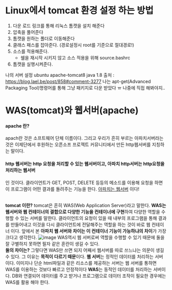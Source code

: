 # Linux에서 tomcat 환경 설정 하는 방법
1. 다운 로드 링크를 통해 리눅스 톰캣을 설치 해준다
2. 압축을 풀어준다
3. 톰캣을 원하는 폴더로 이동해준다
4. 클래스 패스를 잡아준다.
(경로설정시 root를 기준으로 절대경로!)
5. 소스를 적용해준다.
    + 쉘을 재시작 시키지 않고 소스 적용을 위해
    source.bashrc
6. 톰캣을 실행시켜준다.

나의 서버 설정
ubuntu apache-tomcat8 java 1.8
출처 : https://blog.lael.be/post/858#comment-3277
나는 apt-get(Advanced Packaging Tool)명령어를 통해 그냥 패키지로 다운 받았다 ㅠ 나중에 직접 해봐야지..

# WAS(tomcat)와 웹서버(apache)
<h4>apache 란?</h4> 
 apach란 것은 소프트웨어 단체 이름이다. 그리고 우리가 흔히 부르는 아파치서버라는 것은 이제단에서 후원하는 오픈소프 프로젝트 커뮤니티에서 만든 http웹서버를 지칭하는 말이다.
 <h4>http 웹서버는 http 요청을 처리할 수 있는 웹서버이고, 아파치 http서버는 http요청을 처리하는 웹서버</h4> 인 것이다.
 클라이언트가 GET, POST, DELETE 등등의 메소드를 이용해 요청을 하면 이 프로그램이 어떤 결과를 돌려주는 기능을 한다. <u>아파치는 웹서버</u> 이다!

 <br>
 <br>

 **tomcat 이란?**
 tomcat은 흔히 WAS(Web Application Server)라고 말한다. **WAS는 웹서버와 웹 컨테이너의 결합으로 다양한 기능을 컨테이너에 구현**하여 다양한 역할을 수행할 수 있는 서버를 말한다. 
 클라이언트의 요청이 있을 때 내부의 프로그램을 통해 결과를 만들어내고 이것을 다시 클라이언트에 전달해주는 역할을 하는 것이 바로 웹 컨테이너 이다. 
 앞에서 본 **아파치 웹 서버와 차이는 이 컨테이너 기능이 가능하냐의 차이**가 가장 크다고 생각한다.
 ![image](https://user-images.githubusercontent.com/41488792/47792681-e3e70580-dd5f-11e8-89c2-91fb247351ef.png)
WAS역시 웹 서버로써 역할을 수행할 수 있기 때문에 둘을 잘 구별하지 못하면 필자 같은 혼란이 생길 수 있다.
<br>
**둘의 차이는?**
그렇다면 WAS만 쓰면 되지 어째서 웹서버를 따로 쓰느냐는 의문이 생길 수 있다. 그 이유는 **목적이 다르기 때문**이다.
**웹 서버**는 정적인 데이터를 처리하는 서버이다. 이미지나 단순 html파일과 같은 리소스를 제공하는 서버는 웹 서버를 통하면 WAS를 이용하는 것보다 빠르고 안정적이다
**WAS**는 동적인 데이터를 처리하는 서버이다. DB와 연결되어 데이터를 주고 받거나 프로그램으로 데이터 조작이 필요한 경우에는 WAS를 활용 해야 한다.